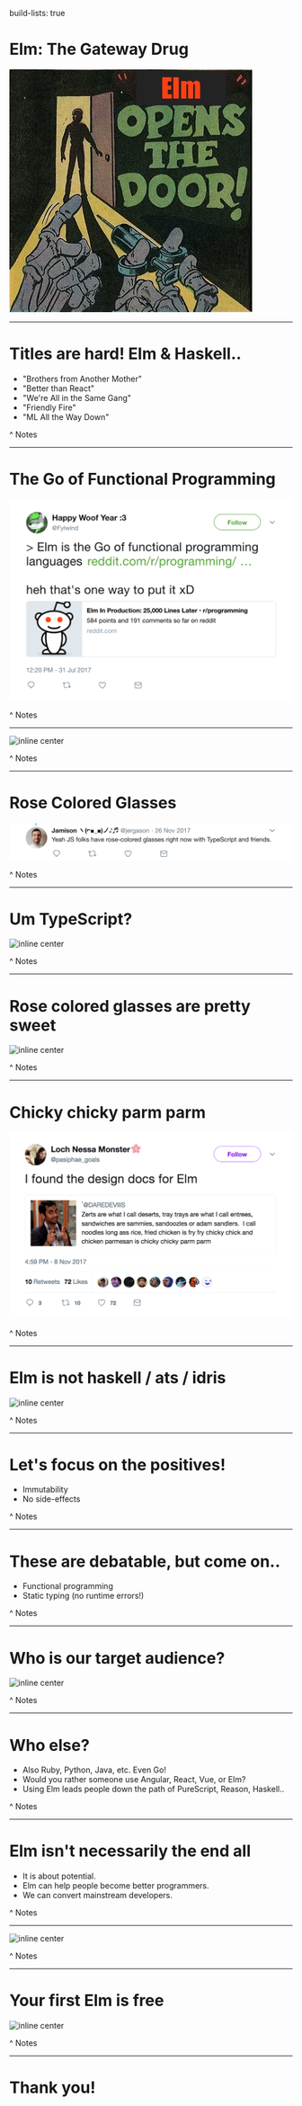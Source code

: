 build-lists: true

# Elm: The Gateway Drug

![inline center](https://raw.githubusercontent.com/seanhelvey/elm-denver-fp/master/img/elm-gateway-drug.png)

---

# Titles are hard! Elm & Haskell..

- "Brothers from Another Mother"
- "Better than React"
- "We're All in the Same Gang"
- "Friendly Fire"
- "ML All the Way Down"

^ Notes

---

# The Go of Functional Programming

![inline center](https://raw.githubusercontent.com/seanhelvey/elm-denver-fp/master/img/ElmGoMemeFinal.png)

^ Notes

---

![inline center](https://i.pinimg.com/736x/12/5c/e0/125ce0baff3271761ca61843eccf7985.jpg)

^ Notes

---

# Rose Colored Glasses

![inline center](https://raw.githubusercontent.com/seanhelvey/elm-denver-fp/master/img/ElmRoseColoredFinal.png)

^ Notes

---

# Um TypeScript?

![inline center](http://i0.kym-cdn.com/photos/images/newsfeed/000/716/607/f61.gif)

^ Notes

---

# Rose colored glasses are pretty sweet

![inline center](https://upsidesideways.files.wordpress.com/2016/02/cat-in-rose-colored-glasses-e1489441759523.jpg?w=400&h=312&crop=1)

^ Notes

---

# Chicky chicky parm parm

![inline center](https://raw.githubusercontent.com/seanhelvey/elm-denver-fp/master/img/ElmAzizFinal.png)

^ Notes

---

# Elm is not haskell / ats / idris

![inline center](https://pbs.twimg.com/media/DOILSJSXkAIujSw.jpg)

^ Notes

---

# Let's focus on the positives!

- Immutability
- No side-effects

^ Notes

---

# These are debatable, but come on..

- Functional programming
- Static typing (no runtime errors!)

^ Notes

---

# Who is our target audience?

![inline center](https://media.makeameme.org/created/javascript-javascript-everywhere.jpg)

^ Notes

---

# Who else?

- Also Ruby, Python, Java, etc. Even Go!
- Would you rather someone use Angular, React, Vue, or Elm?
- Using Elm leads people down the path of PureScript, Reason, Haskell..

^ Notes

---

# Elm isn't necessarily the end all

- It is about potential.
- Elm can help people become better programmers.
- We can convert mainstream developers.

^ Notes

---

![inline center](https://i.ytimg.com/vi/oYk8CKH7OhE/maxresdefault.jpg)

^ Notes

---

# Your first Elm is free

![inline center](https://memegenerator.net/img/instances/500x/81148003/elm-is-a-hell-of-a-drug.jpg)

^ Notes

---

# Thank you!
